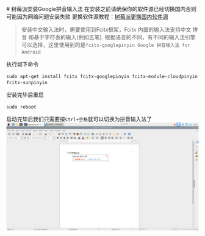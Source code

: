 ﻿﻿# 树莓派安装Google拼音输入法
在安装之前请确保你的软件源已经切换国内否则可能因为网络问题安装失败
更换软件源教程：[树莓派更换国内软件源](树莓派4B-更换国内软件源.md)
>安装中文输入法时，需要使用到Fcitx框架，Fcitx 内置的输入法支持中文 拼音 和基于字符表的输入(例如五笔). 根据语言的不同，有不同的输入法引擎可以选择，这里使用到的是`fcitx-googlepinyin Google 拼音输入法 for Android`

执行如下命令
~~~shell
sudo apt-get install fcitx fcitx-googlepinyin fcitx-module-cloudpinyin fcitx-sunpinyin
~~~
安装完毕后重启
~~~shell
sudo reboot
~~~
启动完毕后我们只需要按`Ctrl+空格`就可以切换为拼音输入法了
![在这里插入图片描述](./images/20210211205318187.png)

